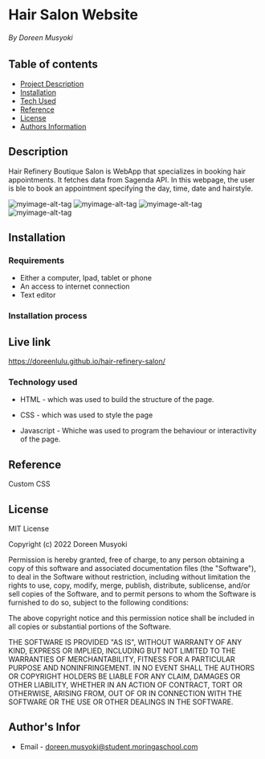 # Hair Salon Website

###### By Doreen Musyoki

## Table of contents

- [Project Description](#description)
- [Installation](#Installation)
- [Tech Used](#Technology-used)
- [Reference](#Reference)
- [License](#License)
- [Authors Information](#Authors-Infor)

## Description

Hair Refinery Boutique Salon is WebApp that specializes in booking hair appointments. It fetches data from Sagenda API. In this webpage, the user is ble to book an appointment specifying the day, time, date and hairstyle.

![myimage-alt-tag](img/page1.jpg)
![myimage-alt-tag](img/page2.jpg)
![myimage-alt-tag](img/page3.jpg)
![myimage-alt-tag](img/page4.jpg)

## Installation

### Requirements

- Either a computer, Ipad, tablet or phone
- An access to internet connection
- Text editor

### Installation process



## Live link
https://doreenlulu.github.io/hair-refinery-salon/

### Technology used

- HTML - which was used to build the structure of the page.

- CSS - which was used to style the page
- Javascript - Whiche was used to program the behaviour or interactivity of the page.

## Reference

Custom CSS

## License

MIT License

Copyright (c) 2022 Doreen Musyoki

Permission is hereby granted, free of charge, to any person obtaining a copy
of this software and associated documentation files (the "Software"), to deal
in the Software without restriction, including without limitation the rights
to use, copy, modify, merge, publish, distribute, sublicense, and/or sell
copies of the Software, and to permit persons to whom the Software is
furnished to do so, subject to the following conditions:

The above copyright notice and this permission notice shall be included in all
copies or substantial portions of the Software.

THE SOFTWARE IS PROVIDED "AS IS", WITHOUT WARRANTY OF ANY KIND, EXPRESS OR
IMPLIED, INCLUDING BUT NOT LIMITED TO THE WARRANTIES OF MERCHANTABILITY,
FITNESS FOR A PARTICULAR PURPOSE AND NONINFRINGEMENT. IN NO EVENT SHALL THE
AUTHORS OR COPYRIGHT HOLDERS BE LIABLE FOR ANY CLAIM, DAMAGES OR OTHER
LIABILITY, WHETHER IN AN ACTION OF CONTRACT, TORT OR OTHERWISE, ARISING FROM,
OUT OF OR IN CONNECTION WITH THE SOFTWARE OR THE USE OR OTHER DEALINGS IN THE
SOFTWARE.

## Author's Infor

- Email - doreen.musyoki@student.moringaschool.com
